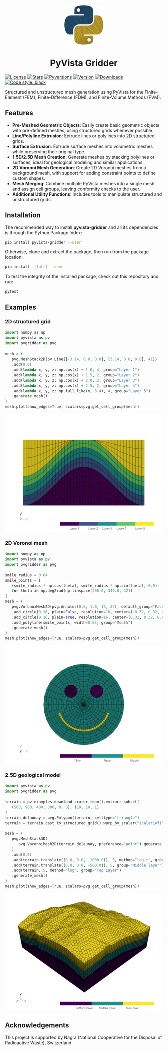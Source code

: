 <p align="center">
   <img src="https://github.com/INTERA-Inc/pyvista-gridder/blob/main/.github/logo/logo.png?raw=true" width=25%>
   <h1 align="center"><b>PyVista Gridder</b></h1>
</p>

[![License](https://img.shields.io/badge/license-BSD--3--Clause-green)](https://github.com/INTERA-Inc/pyvista-gridder/blob/master/LICENSE)
[![Stars](https://img.shields.io/github/stars/INTERA-Inc/pyvista-gridder?style=flat&logo=github)](https://github.com/INTERA-Inc/pyvista-gridder)
[![Pyversions](https://img.shields.io/pypi/pyversions/pyvista-gridder.svg?style=flat)](https://pypi.org/pypi/pyvista-gridder/)
[![Version](https://img.shields.io/pypi/v/pyvista-gridder.svg?style=flat)](https://pypi.org/project/pyvista-gridder)
[![Downloads](https://pepy.tech/badge/pyvista-gridder)](https://pepy.tech/project/pyvista-gridder)
[![Code style: black](https://img.shields.io/badge/code%20style-black-000000.svg?style=flat)](https://github.com/psf/black)

Structured and unstructured mesh generation using PyVista for the Finite-Element (FEM), Finite-Difference (FDM), and Finite-Volume Methods (FVM).

## Features

- **Pre-Meshed Geometric Objects**: Easily create basic geometric objects with pre-defined meshes, using structured grids whenever possible.
- **Line/Polyline Extrusion**: Extrude lines or polylines into 2D structured grids.
- **Surface Extrusion**: Extrude surface meshes into volumetric meshes while preserving their original type.
- **1.5D/2.5D Mesh Creation**: Generate meshes by stacking polylines or surfaces, ideal for geological modeling and similar applications.
- **2D Voronoi Mesh Generation**: Create 2D Voronoi meshes from a background mesh, with support for adding constraint points to define custom shapes.
- **Mesh Merging**: Combine multiple PyVista meshes into a single mesh and assign cell groups, leaving conformity checks to the user.
- **Additional Utility Functions**: Includes tools to manipulate structured and unstructured grids.

## Installation

The recommended way to install **pyvista-gridder** and all its dependencies is through the Python Package Index:

```bash
pip install pyvista-gridder --user
```

Otherwise, clone and extract the package, then run from the package location:

```bash
pip install .[full] --user
```

To test the integrity of the installed package, check out this repository and run:

```bash
pytest
```

## Examples

### 2D structured grid

```python
import numpy as np
import pyvista as pv
import pvgridder as pvg

mesh = (
   pvg.MeshStack2D(pv.Line([-3.14, 0.0, 0.0], [3.14, 0.0, 0.0], 41))
   .add(0.0)
   .add(lambda x, y, z: np.cos(x) + 1.0, 4, group="Layer 1")
   .add(lambda x, y, z: np.cos(x) + 1.5, 2, group="Layer 2")
   .add(lambda x, y, z: np.cos(x) + 2.0, 2, group="Layer 3")
   .add(lambda x, y, z: np.cos(x) + 2.5, 2, group="Layer 4")
   .add(lambda x, y, z: np.full_like(x, 3.4), 4, group="Layer 5")
   .generate_mesh()
)
mesh.plot(show_edges=True, scalars=pvg.get_cell_group(mesh))
```

![anticline](https://github.com/INTERA-Inc/pyvista-gridder/blob/main/.github/anticline.png?raw=true)

### 2D Voronoi mesh

```python
import numpy as np
import pyvista as pv
import pvgridder as pvg

smile_radius = 0.64
smile_points = [
   (smile_radius * np.cos(theta), smile_radius * np.sin(theta), 0.0)
   for theta in np.deg2rad(np.linspace(200.0, 340.0, 32))
]
mesh = (
   pvg.VoronoiMesh2D(pvg.Annulus(0.0, 1.0, 16, 32), default_group="Face")
   .add_circle(0.16, plain=False, resolution=16, center=(-0.32, 0.32, 0.0), group="Eye")
   .add_circle(0.16, plain=True, resolution=16, center=(0.32, 0.32, 0.0), group="Eye")
   .add_polyline(smile_points, width=0.05, group="Mouth")
   .generate_mesh()
)
mesh.plot(show_edges=True, scalars=pvg.get_cell_group(mesh))
```

![nightmare-fuel](https://github.com/INTERA-Inc/pyvista-gridder/blob/main/.github/nightmare_fuel.png?raw=true)

### 2.5D geological model

```python
import pyvista as pv
import pvgridder as pvg

terrain = pv.examples.download_crater_topo().extract_subset(
   (500, 900, 400, 800, 0, 0), (10, 10, 1)
)
terrain_delaunay = pvg.Polygon(terrain, celltype="triangle")
terrain = terrain.cast_to_structured_grid().warp_by_scalar("scalar1of1")

mesh = (
   pvg.MeshStack3D(
      pvg.VoronoiMesh2D(terrain_delaunay, preference="point").generate_mesh()
   )
   .add(0.0)
   .add(terrain.translate((0.0, 0.0, -1000.0)), 5, method="log_r", group="Bottom layer")
   .add(terrain.translate((0.0, 0.0, -500.0)), 5, group="Middle layer")
   .add(terrain, 5, method="log", group="Top Layer")
   .generate_mesh()
)
mesh.plot(show_edges=True, scalars=pvg.get_cell_group(mesh))
```

![topographic-terrain](https://github.com/INTERA-Inc/pyvista-gridder/blob/main/.github/topographic_terrain.png?raw=true)

## Acknowledgements

This project is supported by Nagra (National Cooperative for the Disposal of Radioactive Waste), Switzerland.
